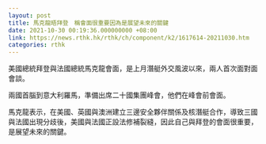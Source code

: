 ```yaml
---
layout: post
title: 馬克龍晤拜登　稱會面很重要因為是展望未來的關鍵
date: 2021-10-30 00:19:36.000000000 +08:00
link: https://news.rthk.hk/rthk/ch/component/k2/1617614-20211030.htm
categories: rthk
---
```


美國總統拜登與法國總統馬克龍會面，是上月潛艇外交風波以來，兩人首次面對面會談。

兩國首腦到意大利羅馬，準備出席二十國集團峰會，他們在峰會前會面。

馬克龍表示，在美國、英國與澳洲建立三邊安全夥伴關係及核潛艇合作，導致三國與法國出現分歧後，美國與法國正設法修補裂縫，因此自己與拜登的會面很重要，是展望未來的關鍵。
